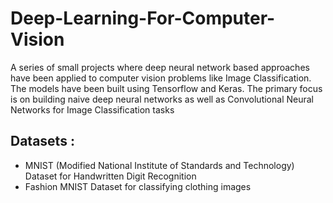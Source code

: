 # Deep-Learning-For-Computer-Vision
A series of small projects where deep neural network based approaches have been applied to computer vision problems like Image Classification.
The models have been built using Tensorflow and Keras. The primary focus is on building naive deep neural networks as well as Convolutional Neural Networks for Image Classification tasks  

## Datasets :
- MNIST (Modified National Institute of Standards and Technology) Dataset for Handwritten Digit Recognition
- Fashion MNIST Dataset for classifying clothing images


